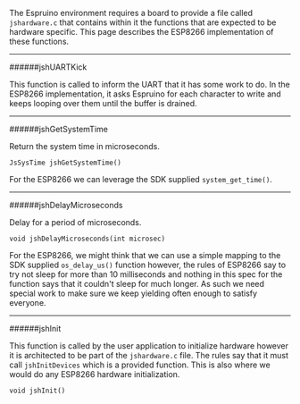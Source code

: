 The Espruino environment requires a board to provide a file called `jshardware.c` that contains within it the functions that are expected to be hardware specific.   This page describes the ESP8266 implementation of these functions.

----

######jshUARTKick

This function is called to inform the UART that it has some work to do.  In the ESP8266 implementation, it asks Espruino for each character to write and keeps looping over them until the buffer is drained.

----

######jshGetSystemTime

Return the system time in microseconds.

`JsSysTime jshGetSystemTime()`

For the ESP8266 we can leverage the SDK supplied `system_get_time()`.

----

######jshDelayMicroseconds

Delay for a period of microseconds.

`void jshDelayMicroseconds(int microsec)`

For the ESP8266, we might think that we can use a simple mapping to the SDK supplied `os_delay_us()` function however, the rules of ESP8266 say to try not sleep for more than 10 milliseconds and nothing in this spec for the function says that it couldn't
sleep for much longer.  As such we need special work to make sure we keep yielding often enough to satisfy everyone.

----

######jshInit

This function is called by the user application to initialize hardware however it is architected to be part of the `jshardware.c` file.  The rules say that it must call `jshInitDevices` which is a provided function.  This is also where we would do any ESP8266 hardware initialization.

`void jshInit()`